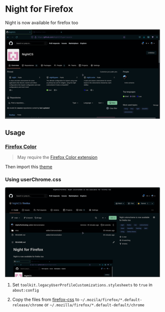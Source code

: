 # Night for Firefox

Night is now available for firefox too

![demonstration](./misc/demonstration.png)

## Usage

### [Firefox Color](https://color.firefox.com)

> May require the [Firefox Color extension](https://addons.mozilla.org/en-US/firefox/addon/firefox-color/)

Then import this [theme](https://color.firefox.com/?theme=XQAAAAI0AQAAAAAAAABBqYhm849SCia3ftKEGccwS-xMDPrxTQSHTzD0xXdJQ7zpewX9bHnUYKLtMLCrmV8lKZ-hBHjOvo23dMZX7MElWQCT0xmOC8mG_0F9e2Mt97HTdSrl7adbPtzcElWxkNqiGGTvadox5FsKVfW4HjbBNEoEEfz2oISiuiK_2VwEH3yJVuMRs4NYTLZ1EOWDK-Q5zsZmrUBTkQjbl-Dpf7UBMWpMdgU26o35uKf8eH6HQkVhPMCiAlgurb1qCFzOnqi6t4K_pnrtjXjpsf_ua0ns)

### Using userChrome.css

![user-chrome-demonstration](./misc/user-chrome-demonstration.png)

1. Set `toolkit.legacyUserProfileCustomizations.stylesheets` to `true` in `about:config`

2. Copy the files from [firefox-css](https://github.com/NightCS/firefox/tree/main/firefox-css) to
`~/.mozila/firefox/*.default-release/chrome` or `~/.mozilla/firefox/*.default-default/chrome`
